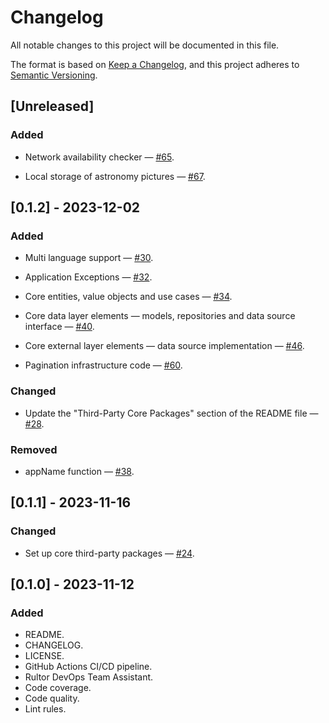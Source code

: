 # Changelog

All notable changes to this project will be documented in this file.

The format is based on [Keep a Changelog](https://keepachangelog.com/en/1.0.0/),
and this project adheres to [Semantic Versioning](https://semver.org/spec/v2.0.0.html).

## [Unreleased]

### Added

- Network availability checker —
  [#65](https://github.com/dartoos-dev/astronomy_picture_of_the_day/issues/65).

- Local storage of astronomy pictures —
  [#67](https://github.com/dartoos-dev/astronomy_picture_of_the_day/issues/67).

## [0.1.2] - 2023-12-02

### Added

- Multi language support —
  [#30](https://github.com/dartoos-dev/astronomy_picture_of_the_day/issues/30).

- Application Exceptions —
  [#32](https://github.com/dartoos-dev/astronomy_picture_of_the_day/issues/32).

- Core entities, value objects and use cases —
  [#34](https://github.com/dartoos-dev/astronomy_picture_of_the_day/issues/34).

- Core data layer elements — models, repositories and data source interface —
  [#40](https://github.com/dartoos-dev/astronomy_picture_of_the_day/issues/40).

- Core external layer elements — data source implementation —
  [#46](https://github.com/dartoos-dev/astronomy_picture_of_the_day/issues/46).

- Pagination infrastructure code —
  [#60](https://github.com/dartoos-dev/astronomy_picture_of_the_day/issues/60).

### Changed

- Update the "Third-Party Core Packages" section of the README file —
  [#28](https://github.com/dartoos-dev/astronomy_picture_of_the_day/issues/28).

### Removed

- appName function — [#38](https://github.com/dartoos-dev/astronomy_picture_of_the_day/issues/38).

## [0.1.1] - 2023-11-16

### Changed

- Set up core third-party packages —
  [#24](https://github.com/dartoos-dev/astronomy_picture_of_the_day/issues/24).

## [0.1.0] - 2023-11-12

### Added

- README.
- CHANGELOG.
- LICENSE.
- GitHub Actions CI/CD pipeline.
- Rultor DevOps Team Assistant.
- Code coverage.
- Code quality.
- Lint rules.

